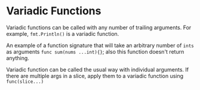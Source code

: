 # Variadic Functions

Variadic functions can be called with any number of trailing arguments.
For example, `fmt.Println()` is a variadic function.

An example of a function signature that will take an arbitrary number of `ints`
as arguments `func sum(nums ...int){}`; also this function doesn't return
anything.

Variadic function can be called the usual way with individual arguments.
If there are multiple args in a slice, apply them to a variadic function
using `func(slice...)`
